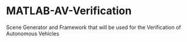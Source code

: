 # MATLAB-AV-Verification
 Scene Generator and Framework that will be used for the Verification of Autonomous Vehicles
